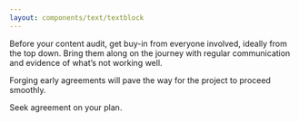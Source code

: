 ```yaml
---
layout: components/text/textblock
---
```


Before your content audit, get buy-in from everyone involved, ideally from the top down. Bring them along on the journey with regular communication and evidence of what’s not working well.

Forging early agreements will pave the way for the project to proceed smoothly.  

Seek agreement on your plan.
